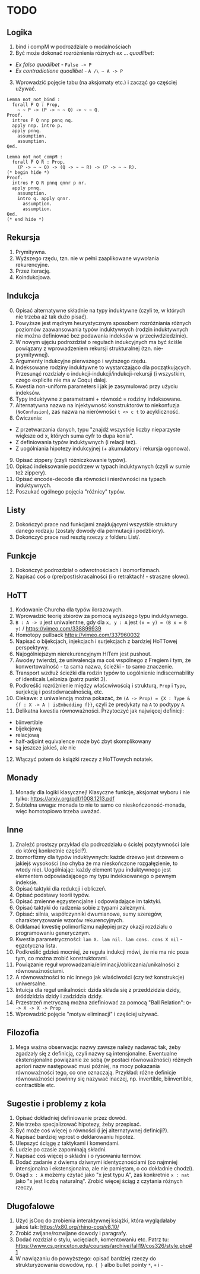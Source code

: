 # TODO

## Logika
1. bind i compM w podrozdziale o modalnościach
2. Być może dokonać rozróżnienia różnych _ex_ ... _quodlibet_:
  - _Ex falso quodlibet_ - `False -> P`
  - _Ex contradictione quodlibet_ - `A /\ ~ A -> P`
3. Wprowadzić pojęcie tabu (na aksjomaty etc.) i zacząć go częściej używać.

```Coq
Lemma not_not_bind :
  forall P Q : Prop,
    ~ ~ P -> (P -> ~ ~ Q) -> ~ ~ Q.
Proof.
  intros P Q nnp pnnq nq.
  apply nnp. intro p.
  apply pnnq.
    assumption.
    assumption.
Qed.

Lemma not_not_compM :
  forall P Q R : Prop,
    (P -> ~ ~ Q) -> (Q -> ~ ~ R) -> (P -> ~ ~ R).
(* begin hide *)
Proof.
  intros P Q R pnnq qnnr p nr.
  apply pnnq.
    assumption.
    intro q. apply qnnr.
      assumption.
      assumption.
Qed.
(* end hide *)
```

## Rekursja
1. Prymitywna.
2. Wyższego rzędu, tzn. nie w pełni zaaplikowane wywołania rekurencyjne.
3. Przez iterację.
4. Koindukcjowa.

## Indukcja
0. Opisać alternatywne składnie na typy induktywne (czyli te, w których nie trzeba aż tak dużo pisać).
1. Powyższe jest mądrym heurystycznym sposobem rozróżniania różnych poziomów zaawansowania typów induktywnych (rodzin induktywnych nie można definiować bez podawania indeksów w przeciwdziedzinie).
2. W nowym ujęciu podrozdział o regułach indukcyjnych ma być ściśle powiązany z wprowadzeniem rekursji strukturalnej (tzn. nie-prymitywnej).
3. Argumenty indukcyjne pierwszego i wyższego rzędu.
4. Indeksowane rodziny induktywne to wystarczająco dla początkujących. Przesunąć rozdziały o indukcji-indukcji/indukcji-rekursji (i wszystkim, czego explicite nie ma w Coqu) dalej.
5. Kwestia non-uniform parameters i jak je zasymulować przy użyciu indeksów.
6. Typy induktywne z parametrami + równość = rodziny indeksowane.
7. Alternatywna nazwa na injektywność konstruktorów to niekonfuzja (`NoConfusion`), zaś nazwa na nierówności `t <> c t` to acykliczność.
8. Ćwiczenia:
- Z przetwarzania danych, typu "znajdź wszystkie liczby nieparzyste większe od x, których suma cyfr to dupa konia".
- Z definiowania typów induktywnych (i relacji też).
- Z uogólniania hipotezy indukcyjnej (+ akumulatory i rekursja ogonowa).
9. Opisać zippery (czyli różniczkowanie typów).
10. Opisać indeksowanie poddrzew w typach induktywnych (czyli w sumie też zippery).
11. Opisać encode-decode dla równości i nierówności na typach induktywnych.
12. Poszukać ogólnego pojęcia "różnicy" typów.

## Listy
2. Dokończyć prace nad funkcjami znajdującymi wszystkie struktury danego rodzaju (zostały dowody dla permutacji i podzbiory).
3. Dokończyć prace nad resztą rzeczy z folderu List/.

## Funkcje
1. Dokończyć podrozdział o odwrotnościach i izomorfizmach.
2. Napisać coś o (pre/post)skracalności (i o retraktach! - straszne słowo).

## HoTT
1. Kodowanie Churcha dla typów ilorazowych.
2. Wprowadzić teorię zbiorów za pomocą wyższego typu induktywnego.
3. `B : A -> U` jest uniwalentne, gdy dla `x, y : A` jest `(x = y) = (B x = B y)` / https://vimeo.com/338899939
4. Homotopy pullback https://vimeo.com/337960032
5. Napisać o bijekcjach, injekcjach i surjekcjach z bardziej HoTTowej perspektywy.
6. Najogólniejszym nierekurencyjnym HITem jest pushout.
7. Awodey twierdzi, że uniwalencja ma coś wspólnego z Fregiem i tym, że konwertowalność - ta sama nazwa, ścieżki - to samo znaczenie.
8. Transport wzdłuż ścieżki dla rodzin typów to uogólnienie indiscernability of identicals Leibniza (patrz punkt 3).
9. Podkreślić rozróżnienie między właścwiwością i strukturą, `Prop` i `Type`, surjekcją i postodwracalnością, etc.
10. Ciekawe: z uniwalencją można pokazać, że `(A -> Prop) = {X : Type & {f : X -> A | isEmbedding f}}`, czyli że predykaty na `A` to podtypy `A`.
11. Delikatna kwestia równoważności. Przytoczyć jak najwięcej definicji:
  - biinvertible
  - bijekcjową
  - relacjową
  - half-adjoint equivalence może być zbyt skomplikowany
  - są jeszcze jakieś, ale nie 
12. Włączyć potem do książki rzeczy z HoTTowych notatek.

## Monady
1. Monady dla logiki klasycznej! Klasyczne funkcje, aksjomat wyboru i nie tylko: https://arxiv.org/pdf/1008.1213.pdf
2. Subtelna uwaga: monada to nie to samo co nieskończoność-monada, więc homotopiowo trzeba uważać.

## Inne
1. Znaleźć prostszy przykład dla podrozdziału o ścisłej pozytywności (ale do której konkretnie części?).
9. Izomorfizmy dla typów induktywnych: każde drzewo jest drzewem o jakiejś wysokości (no chyba że ma nieskończone rozgałęzienie, to wtedy nie). Uogólniając: każdy element typu induktywnego jest elementem odpowiadającego my typu indeksowanego o pewnym indeksie.
14. Opisać taktyki dla redukcji i obliczeń.
15. Opisać podstawy teorii typów.
17. Opisać zmienne egzystencjalne i odpowiadające im taktyki.
18. Opisać taktyki do radzenia sobie z typami zależnymi.
19. Opisać: silnia, współczynniki dwumianowe, sumy szeregów, charakteryzowanie wzorów rekurencyjnych.
26. Odkłamać kwestię polimorfizmu najlepiej przy okazji rozdziału o programowaniu generycznym.
26. Kwestia parametryczności: `lam X. lam nil. lam cons. cons X nil` - egzotyczna lista.
32. Podkreślić gdzieś mocniej, że reguła indukcji mówi, że nie ma nic poza tym, co można zrobić konstruktorami.
33. Powiązanie reguł wprowadzania/eliminacji/obliczania/unikalności z równoważnościami.
34. A równoważności to nic innego jak właściwości (czy też konstrukcje) uniwersalne.
35. Intuicja dla reguł unikalności: dzida składa się z przeddzidzia dzidy, śróddzidzia dzidy i zadzidzia dzidy.
36. Przestrzeń metryczną można zdefiniować za pomocą "Ball Relation": `Q+ -> X -> X -> Prop`
37. Wprowadzić pojęcie "motyw eliminacji" i częściej używać.

## Filozofia
1. Mega ważna obserwacja: nazwy zawsze należy nadawać tak, żeby zgadzały się z definicją, czyli nazwy są intensjonalne. Ewentualne ekstensjonalne powiązanie ze sobą (w postaci równoważności) różnych apriori nazw następować musi później, na mocy pokazania równoważności tego, co one oznaczają. Przykład: różne definicje równoważności powinny się nazywać inaczej, np. invertible, biinvertible, contractible etc.

## Sugestie i problemy z koła
1. Opisać dokładniej definiowanie przez dowód.
2. Nie trzeba specjalizować hipotezy, żeby przepisać.
3. Być może coś więcej o równości (i jej alternatywnej definicji?).
4. Napisać bardziej wprost o deklarowaniu hipotez.
5. Ulepszyć ściągę z taktykami i komendami.
6. Ludzie po czasie zapominają składni.
7. Napisać coś więcej o składni i o rysowaniu termów.
8. Dodać zadanie z dwiema dziwnymi identycznościami (co najmniej intensjonalna i ekstensjonalna, ale nie pamiętam, o co dokładnie chodzi).
9. Osąd `x : A` możemy czytać jako "x jest typu A", zaś konkretnie `x : nat` jako "x jest liczbą naturalną". Zrobić więcej ściąg z czytania różnych rzeczy.

## Długofalowe
1. Użyć jsCoq do zrobienia interaktywnej książki, która wyglądałaby jakoś tak: https://x80.org/rhino-coq/v8.10/
2. Zrobić zwijane/rozwijane dowody i paragrafy.
3. Dodać rozdział o stylu, wcięciach, komentowaniu etc. Patrz tu: https://www.cs.princeton.edu/courses/archive/fall19/cos326/style.php#1
4. W nawiązaniu do powyższego: opisać bardziej rzeczy do strukturyzowania dowodów, np. `{ }` albo bullet pointy `*`, `+` i `-`